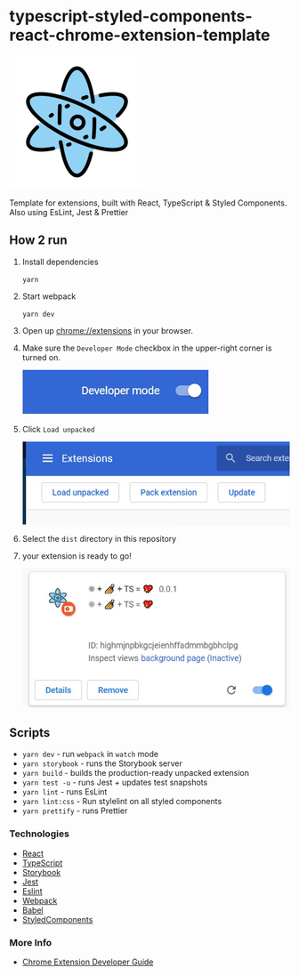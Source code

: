 # typescript-styled-components-react-chrome-extension-template

![icon](./atom.png)

Template for extensions, built with React, TypeScript & Styled Components.
Also using EsLint, Jest & Prettier

## How 2 run

1. Install dependencies

   `yarn`

2. Start webpack

   `yarn dev`

3. Open up [chrome://extensions](chrome://extensions) in your browser.

4. Make sure the `Developer Mode` checkbox in the upper-right corner is turned on.

   ![](./developermode.jpg)

5. Click `Load unpacked`

   ![](./loadunpacked.jpg)

6. Select the `dist` directory in this repository

7. your extension is ready to go!

   ![Installed Extension](./extensionunpacked.jpg)

## Scripts

- `yarn dev` - run `webpack` in `watch` mode
- `yarn storybook` - runs the Storybook server
- `yarn build` - builds the production-ready unpacked extension
- `yarn test -u` - runs Jest + updates test snapshots
- `yarn lint` - runs EsLint
- `yarn lint:css` - Run stylelint on all styled components
- `yarn prettify` - runs Prettier

### Technologies

- [React](https://reactjs.org)
- [TypeScript](https://www.typescriptlang.org/)
- [Storybook](https://storybook.js.org/)
- [Jest](https://jestjs.io)
- [Eslint](https://eslint.org/)
- [Webpack](https://webpack.js.org/)
- [Babel](https://babeljs.io/)
- [StyledComponents](https://styled-components.com)

### More Info

- [Chrome Extension Developer Guide](https://developer.chrome.com/extensions/devguide)
